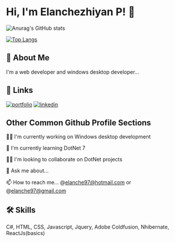 
# Hi, I'm Elanchezhiyan P! 👋

![Anurag's GitHub stats](https://github-readme-stats.vercel.app/api?username=elanchezhiyan-p&show_icons=true&theme=radical)

[![Top Langs](https://github-readme-stats.vercel.app/api/top-langs/?username=elanchezhiyan-p&langs_count=8&layout=compact)](https://github.com/elanchezhiyan-p/github-readme-stats)

## 🚀 About Me
I'm a web developer and windows desktop developer...


## 🔗 Links
[![portfolio](https://img.shields.io/badge/my_portfolio-000?style=for-the-badge&logo=ko-fi&logoColor=white)](http://elanchezhiyan-p.github.io/)
[![linkedin](https://img.shields.io/badge/linkedin-0A66C2?style=for-the-badge&logo=linkedin&logoColor=white)](https://in.linkedin.com/in/elanchezhiyan-p)

## Other Common Github Profile Sections
👩‍💻 I'm currently working on Windows desktop development

🧠 I'm currently learning DotNet 7

👯‍♀️ I'm looking to collaborate on DotNet projects

💬 Ask me about...

📫 How to reach me... @elanche97@hotmail.com or @elanche97@gmail.com



## 🛠 Skills
C#, HTML, CSS, Javascript, Jquery, Adobe Coldfusion, Nhibernate, ReactJs(basics)


<!---
Elanchezhiyan-P/Elanchezhiyan-P is a ✨ special ✨ repository because its `README.md` (this file) appears on your GitHub profile.
You can click the Preview link to take a look at your changes.
--->
